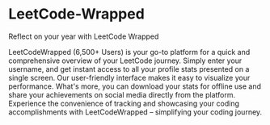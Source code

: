 # LeetCode-Wrapped

Reflect on your year with LeetCode Wrapped

LeetCodeWrapped (6,500+ Users) is your go-to platform for a quick and comprehensive overview of your LeetCode journey. Simply enter your username, and get instant access to all your profile stats presented on a single screen. Our user-friendly interface makes it easy to visualize your performance.
What's more, you can download your stats for offline use and share your achievements on social media directly from the platform. Experience the convenience of tracking and showcasing your coding accomplishments with LeetCodeWrapped – simplifying your coding journey.



